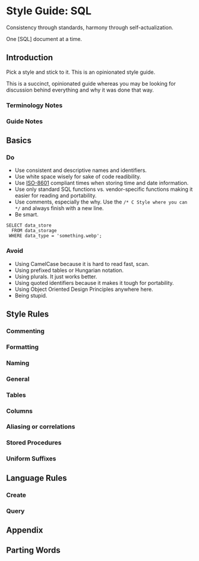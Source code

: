 Style Guide: SQL
================

Consistency through standards, harmony through self-actualization.

One [SQL] document at a time.


Introduction
------------

Pick a style and stick to it. This is an opinionated style guide.

This is a succinct, opinionated guide whereas you may be looking for discussion
behind everything and why it was done that way.


### Terminology Notes

### Guide Notes


Basics
-----------

### Do

 * Use consistent and descriptive names and identifiers.
 * Use white space wisely for sake of code readibility.
 * Use [ISO-8601](https://en.wikipedia.org/wiki/ISO_8601) compliant times when storing time and date information.
 * Use only standard SQL functions vs. vendor-specific functions making it easier
   for reading and portability.
 * Use comments, especially the why. Use the `/* C Style where you can */` and always 
   finish with a new line.
 * Be smart.
 
```
SELECT data_store
  FROM data_storage
 WHERE data_type = 'something.webp';
```

### Avoid

 * Using CamelCase because it is hard to read fast, scan.
 * Using prefixed tables or Hungarian notation.
 * Using plurals. It just works better.
 * Using quoted identifiers because it makes it tough for portability.
 * Using Object Oriented Design Principles anywhere here.
 * Being stupid.


Style Rules
-----------

### Commenting

### Formatting

### Naming

### General

### Tables

### Columns

### Aliasing or correlations

### Stored Procedures

### Uniform Suffixes



Language Rules
--------------

### Create

### Query


Appendix
--------

Parting Words
-------------
